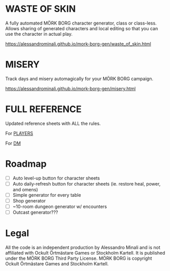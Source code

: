 # WASTE OF SKIN
A fully automated MÖRK BORG character generator, class or class-less.
Allows sharing of generated characters and local editing so that you can use the character in actual play.

https://alessandrominali.github.io/mork-borg-gen/waste_of_skin.html

# MISERY
Track days and misery automagically for your MÖRK BORG campaign.

https://alessandrominali.github.io/mork-borg-gen/misery.html

# FULL REFERENCE
Updated reference sheets with ALL the rules.

For [PLAYERS](https://github.com/AlessandroMinali/mork-borg-gen/blob/master/MÖRK%20BORG%20REFERENCE%20PLAYER.pdf)

For [DM](https://github.com/AlessandroMinali/mork-borg-gen/blob/master/MÖRK%20BORG%20REFERENCE%20DM.pdf)

# Roadmap

 - [ ] Auto level-up button for character sheets
 - [ ] Auto daily-refresh button for character sheets (ie. restore heal, power, and omens)
 - [ ] Simple generator for every table
 - [ ] Shop generator
 - [ ] ~10-room dungeon generator w/ encounters
 - [ ] Outcast generator???

# Legal
All the code is an independent production by Alessandro Minali and is not affiliated with Ockult Örtmästare Games or Stockholm Kartell. It is published under the MÖRK BORG Third Party License.
MÖRK BORG is copyright Ockult Örtmästare Games and Stockholm Kartell.

